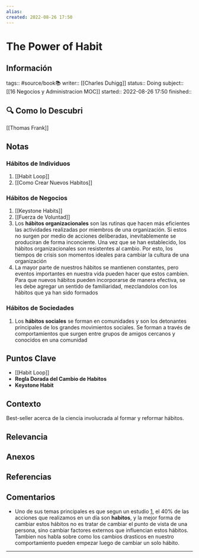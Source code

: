 ```yaml
---
alias: 
created: 2022-08-26 17:50
---
```

# The Power of Habit
## Información
tags:: #source/book📚 
writer:: [[Charles Duhigg]]
status:: Doing
subject:: [[16 Negocios y Administracion MOC]]
started:: 2022-08-26 17:50
finished::

## 🔍 Como lo Descubri
[[Thomas Frank]]

## Notas
### Hábitos de Individuos
1. [[Habit Loop]]
2. [[Como Crear Nuevos Habitos]]

### Hábitos de Negocios
1. [[Keystone Habits]]
2. [[Fuerza de Voluntad]]
3. Los **hábitos organizacionales** son las rutinas que hacen más eficientes las actividades realizadas por miembros de una organización. Si estos no surgen por medio de acciones deliberadas, inevitablemente se produciran de forma inconciente. Una vez que se han establecido, los hábitos organizacionales son resistentes al cambio. Por esto, los tiempos de crisis son momentos ideales para cambiar la cultura de una organización
4. La mayor parte de nuestros hábitos se mantienen constantes, pero eventos importantes en nuestra vida pueden hacer que estos cambien. Para que nuevos hábitos pueden incorporarse de manera efectiva, se les debe agregar un sentido de familiaridad, mezclandolos con los hábitos que ya han sido formados

### Hábitos de Sociedades
1. Los **hábitos sociales** se forman en comunidades y son los detonantes principales de los grandes movimientos sociales. Se forman a través de comportamientos que surgen entre grupos de amigos cercanos y conocidos en una comunidad


## Puntos Clave
- [[Habit Loop]]
- **Regla Dorada del Cambio de Habitos**
- **Keystone Habit**

## Contexto
Best-seller acerca de la ciencia involucrada al formar y reformar hábitos.

## Relevancia

## Anexos

## Referencias

## Comentarios
- Uno de sus temas principales es que segun un estudio [1](https://doi.org/10.1509%2Fjppm.25.1.90), el 40% de las acciones que realizamos en un día son **habitos**, y la mejor forma de cambiar estos hábitos no es tratar de cambiar el punto de vista de una persona, sino cambiar factores externos que influencian estos hábitos. Tambien nos habla sobre como los cambios drasticos en nuestro comportamiento pueden empezar luego de cambiar un solo hábito.
___


